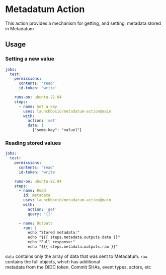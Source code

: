 # Metadatum Action

This action provides a mechanism for getting, and setting, metadata stored in Metadatum 

## Usage

### Setting a new value
```yaml 
jobs:
  test:
    permissions:
      contents: 'read'
      id-token: 'write'

    runs-on: ubuntu-22.04
    steps:
      - name: Set a key
        uses: launchboxio/metadatum-action@main
        with:
          action: 'set'
          data: |
            {"some-key": "value1"}
```

### Reading stored values
```yaml 
jobs:
  test:
    permissions:
      contents: 'read'
      id-token: 'write'

    runs-on: ubuntu-22.04
    steps:
      - name: Read
        id: metadata
        uses: launchboxio/metadatum-action@main
        with:
          action: 'get'
          query: '{}'

      - name: Outputs
        run: |
          echo "Stored metadata:"
          echo "${{ steps.metadata.outputs.data }}"
          echo "Full response:"
          echo "${{ steps.metadata.outputs.raw }}"
```

`data` contains only the array of data that was sent to Metadatum. `raw` contains the full objects, which has additional    
metadata from the OIDC token. Commit SHAs, event types, actors, etc